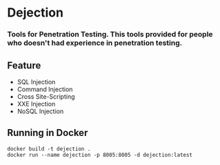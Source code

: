 # Dejection
### Tools for Penetration Testing. This tools provided for people who doesn't had experience in penetration testing. 

## Feature
<ul>
  <li>SQL Injection</li>
  <li>Command Injection</li>
  <li>Cross Site-Scripting</li>
  <li>XXE Injection</li>
  <li>NoSQL Injection</li>
</ul>

## Running in Docker
```
docker build -t dejection . 
docker run --name dejection -p 8005:8005 -d dejection:latest
```
